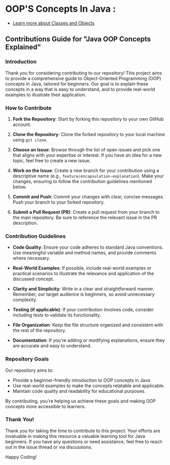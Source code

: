 # OOP'S Concepts In Java :

- [Learn more about Classes and Objects ](https://github.com/SunilK830/OOPS-Concepts-in-Java/blob/main/ClassesAndObjects/Readme.md)

  
## Contributions Guide for "Java OOP Concepts Explained"

### Introduction

Thank you for considering contributing to our repository! This project aims to provide a comprehensive guide to Object-Oriented Programming (OOP) concepts in Java, tailored for beginners. Our goal is to explain these concepts in a way that is easy to understand, and to provide real-world examples to illustrate their application.

### How to Contribute

1. **Fork the Repository**: Start by forking this repository to your own GitHub account.

2. **Clone the Repository**: Clone the forked repository to your local machine using `git clone`.

3. **Choose an Issue**: Browse through the list of open issues and pick one that aligns with your expertise or interest. If you have an idea for a new topic, feel free to create a new issue.

4. **Work on the Issue**: Create a new branch for your contribution using a descriptive name (e.g., `feature/encapsulation-explanation`). Make your changes, ensuring to follow the contribution guidelines mentioned below.

5. **Commit and Push**: Commit your changes with clear, concise messages. Push your branch to your forked repository.

6. **Submit a Pull Request (PR)**: Create a pull request from your branch to the main repository. Be sure to reference the relevant issue in the PR description.

### Contribution Guidelines

- **Code Quality**: Ensure your code adheres to standard Java conventions. Use meaningful variable and method names, and provide comments where necessary.

- **Real-World Examples**: If possible, include real-world examples or practical scenarios to illustrate the relevance and application of the discussed concept.

- **Clarity and Simplicity**: Write in a clear and straightforward manner. Remember, our target audience is beginners, so avoid unnecessary complexity.

- **Testing (if applicable)**: If your contribution involves code, consider including tests to validate its functionality.

- **File Organization**: Keep the file structure organized and consistent with the rest of the repository.

- **Documentation**: If you're adding or modifying explanations, ensure they are accurate and easy to understand. 

### Repository Goals

Our repository aims to:

- Provide a beginner-friendly introduction to OOP concepts in Java.
- Use real-world examples to make the concepts relatable and applicable.
- Maintain code quality and readability for educational purposes.

By contributing, you're helping us achieve these goals and making OOP concepts more accessible to learners.

### Thank You!

Thank you for taking the time to contribute to this project. Your efforts are invaluable in making this resource a valuable learning tool for Java beginners. If you have any questions or need assistance, feel free to reach out in the issue thread or via discussions.

Happy Coding!

